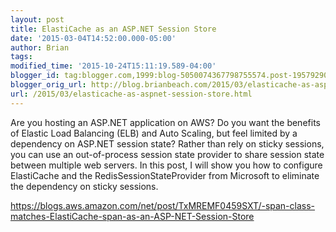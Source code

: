 ```yaml
---
layout: post
title: ElastiCache as an ASP.NET Session Store
date: '2015-03-04T14:52:00.000-05:00'
author: Brian
tags: 
modified_time: '2015-10-24T15:11:19.589-04:00'
blogger_id: tag:blogger.com,1999:blog-5050074367798755574.post-1957929008056864833
blogger_orig_url: http://blog.brianbeach.com/2015/03/elasticache-as-aspnet-session-store.html
url: /2015/03/elasticache-as-aspnet-session-store.html
---
```


Are you hosting an ASP.NET application on AWS? Do you want the benefits of Elastic Load Balancing (ELB) and Auto Scaling, but feel limited by a dependency on ASP.NET session state? Rather than rely on sticky sessions, you can use an out-of-process session state provider to share session state between multiple web servers. In this post, I will show you how to configure ElastiCache and the RedisSessionStateProvider from Microsoft to eliminate the dependency on sticky sessions.

https://blogs.aws.amazon.com/net/post/TxMREMF0459SXT/-span-class-matches-ElastiCache-span-as-an-ASP-NET-Session-Store